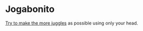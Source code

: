 # Jogabonito

[Try to make the more juggles](https://jogabonito.now.sh) as possible using only your head.
